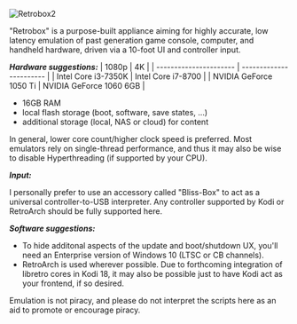 ![Retrobox2](https://i.imgur.com/gBj1H3H.jpg)

"Retrobox" is a purpose-built appliance aiming for highly accurate, low latency emulation of past generation game console, computer, and handheld hardware, driven via a 10-foot UI and controller input.

***Hardware suggestions:***
| 1080p                  | 4K                      |
| ---------------------- | ----------------------- |
| Intel Core i3-7350K    | Intel Core i7-8700      |
| NVIDIA GeForce 1050 Ti | NVIDIA GeForce 1060 6GB | 

* 16GB RAM
* local flash storage (boot, software, save states, ...)
* additional storage (local, NAS or cloud) for content

In general, lower core count/higher clock speed is preferred. Most emulators rely on single-thread performance, and thus it may also be wise to disable Hyperthreading (if supported by your CPU).

***Input:***

I personally prefer to use an accessory called "Bliss-Box" to act as a universal controller-to-USB interpreter. Any controller supported by Kodi or RetroArch should be fully supported here.
  
***Software suggestions:***
* To hide additonal aspects of the update and boot/shutdown UX, you'll need an Enterprise version of Windows 10 (LTSC or CB channels).
* RetroArch is used wherever possible. Due to forthcoming integration of libretro cores in Kodi 18, it may also be possible just to have Kodi act as your frontend, if so desired.

Emulation is not piracy, and please do not interpret the scripts here as an aid to promote or encourage piracy. 
